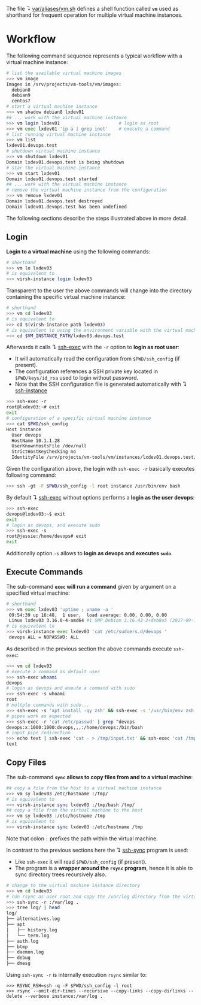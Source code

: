 
The file ↴ [var/aliases/vm.sh](var/aliases/vm.s) defines a shell function called **`vm`** used as shorthand for frequent operation for multiple virtual machine instances.

# Workflow

The following command sequence represents a typical workflow with a virtual machine instance:

```bash
# list the available virtual machine images
>>> vm image
Images in /srv/projects/vm-tools/vm/images:
  debian8
  debian9
  centos7
# start a virtual machine instance
>>> vm shadow debian8 lxdev01
## ... work with the virtual machine instance
>>> vm login lxdev01                      # login as root
>>> vm exec lxdev01 'ip a | grep inet'    # execute a command
# list running virtual machine instance
>>> vm list
lxdev01.devops.test
# shutdown virtual machine instance
>>> vm shutdown lxdev01
Domain lxdev01.devops.test is being shutdown
# star the virtual machine instance
>>> vm start lxdev01
Domain lxdev01.devops.test started
## ... work with the virtual machine instance
# remove the virtual machine instance from the configuration
>>> vm remove lxdev01
Domain lxdev01.devops.test destroyed
Domain lxdev01.devops.test has been undefined
```

The following sections describe the steps illustrated above in more detail.

## Login

**Login to a virtual machine** using the following commands:

```bash
# shorthand
>>> vm lo lxdev03
# is equivalent to
>>> virsh-instance login lxdev03
```

Transparent to the user the above commands will change into the directory containing the specific virtual machine instance:

```bash
# shorthand
>>> vm cd lxdev03
# is equivalent to
>>> cd $(virsh-instance path lxdev03)
# is equivalent to using the environment variable with the virtual machine FQDN
>>> cd $VM_INSTANCE_PATH/lxdev03.devops.test
```

Afterwards it calls ↴ [ssh-exec](../bin/ssh-exec) with the `-r` option to **login as root user**:

* It will automatically read the configuration from `$PWD/ssh_config` (if present).
* The configuration references a SSH private key located in `$PWD/keys/id_rsa` used to login without password.
* Note that the SSH configuration file is generated automatically with ↴  [ssh-instance](../bin/ssh-instance) 

```bash
>>> ssh-exec -r
root@lxdev03:~# exit
exit
# configuration of a specific virtual machine instance
>>> cat $PWD/ssh_config                          
Host instance
  User devops
  HostName 10.1.1.28
  UserKnownHostsFile /dev/null
  StrictHostKeyChecking no
  IdentityFile /srv/projects/vm-tools/vm/instances/lxdev01.devops.test/keys/id_rsa
```

Given the configuration above, the login with `ssh-exec -r` basically executes following command:

```bash
>>> ssh -gt -F $PWD/ssh_config -l root instance /usr/bin/env bash
```

By default ↴ [ssh-exec](../bin/ssh-exec) without options performs a **login as the user devops**:

```bash
>>> ssh-exec                                                     
devops@lxdev03:~$ exit
exit
# login as devops, and execute sudo
>>> ssh-exec -s                                                       
root@jessie:/home/devops# exit
exit
```

Additionally option `-s` allows to **login as devops and executes `sudo`**.

## Execute Commands

The sub-command **`exec` will run a command** given by argument on a specified virtual machine:

```bash
# shorthand
>>> vm exec lxdev03 'uptime ; uname -a '
 09:54:39 up 16:48,  1 user,  load average: 0.00, 0.00, 0.00
 Linux lxdev03 3.16.0-4-amd64 #1 SMP Debian 3.16.43-2+deb8u5 (2017-09-19) x86_64 GNU/Linux
# is equivalent to
>>> virsh-instance exec lxdev03 'cat /etc/sudoers.d/devops '
 devops ALL = NOPASSWD: ALL
```

As described in the previous section the above commands execute `ssh-exec`:

```bash
>>> vm cd lxdev03
# execute a command as default user
>>> ssh-exec whoami
devops
# login as devops and exeute a command with sudo
>>> ssh-exec -s whoami                                                
root
# multple commands with sudo...
>>> ssh-exec -s 'apt install -qy zsh' && ssh-exec -s '/usr/bin/env zsh'
# pipes work as expected
>>> ssh-exec -r 'cat /etc/passwd' | grep ^devops
devops:x:1000:1000:devops,,,:/home/devops:/bin/bash
# input pipe redirection 
>>> echo text | ssh-exec 'cat - > /tmp/input.txt' && ssh-exec 'cat /tmp/input.txt'
text
```

## Copy Files

The sub-command **`sync` allows to copy files from and to a virtual machine**:

```bash
## copy a file from the host to a virtual machine instance
>>> vm sy lxdev03 /etc/hostname :/tmp/
# is equivalent to
>>> virsh-instance sync lxdev03 :/tmp/bash /tmp/
## copy a file from the virtual machine to the host
>>> vm sy lxdev03 :/etc/hostname /tmp
# is equivalent to
>>> virsh-instance sync lxdev03 :/etc/hostname /tmp
```

Note that colon `:` prefixes the path within the virtual machine.

In contrast to the previous sections here the ↴ [ssh-sync](../bin/ssh-sync) program is used:

* Like `ssh-exec` it will read `$PWD/ssh_config` (if present).
* The program is a **wrapper around the `rsync` program**, hence it is able to sync directory trees recursively also.

```bash
# change to the virtual machine instance directory
>>> vm cd lxdev03
# run rsync as user root and copy the /var/log directory from the virtual machine instance
>>> ssh-sync -r :/var/log .
>>> tree log/ | head
log/
├── alternatives.log
├── apt
│   ├── history.log
│   └── term.log
├── auth.log
├── btmp
├── daemon.log
├── debug
├── dmesg
```

Using `ssh-sync -r` is internally execution `rsync` similar to:

```
>>> RSYNC_RSH=ssh -q -F $PWD/ssh_config -l root
>>> rsync --omit-dir-times --recursive --copy-links --copy-dirlinks --delete --verbose instance:/var/log .
```
